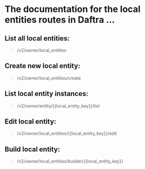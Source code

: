 # The documentation for the local entities routes in Daftra ...

## List all local entities:
> /v2/owner/local_entities

## Create new local entity:
> /v2/owner/local_entities/create

## List local entity instances:
> /v2/owner/entity/{{local_entity_key}}/list

## Edit local entity:
> /v2/owner/local_entities/{{local_entity_key}}/edit

## Build local entity:
> /v2/owner/local_entities/builder/{{local_entity_key}}
